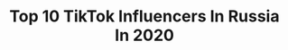---
title: Top 10 TikTok Influencers In Russia In 2020
description: >-
  Find top TikTok influencers in Russia in 2020. Most popular hashtags: # #stalker #flexible #tiktokindia.
platform: TikTok
profiles:
  - username: "jasmin33rus"
    fullname: >-
      Jasmin33
    location: "Russia"
    followers: 3514
    engagement: 5569
    commentsToLikes: 0.291762
    id: ck8qlrgypmxnn0j78cavkxaqh
    verified: false
    hashtags: ""
  - username: "95_askab_95"
    fullname: >-
      🙈❤️askhab❤️🙈
    location: "Russia"
    followers: 3989
    engagement: 3713
    commentsToLikes: 0.144222
    id: ckal872l0idj40i78tu87rh8x
    verified: false
    hashtags: "#longlavejahseh, #lilpeep, #uoker, #flexible"
  - username: "www.tiktik45sofia4"
    fullname: >-
      🍑ТА САМАЯ 🍑
    location: "Russia"
    followers: 2816
    engagement: 3467
    commentsToLikes: 0.148922
    id: cka6o4g8be1qv0i78fxyajxsg
    verified: false
    hashtags: ""
  - username: "neverdone_"
    fullname: >-
      Mayzeken
    location: "Russia"
    followers: 5853
    engagement: 3459
    commentsToLikes: 0.083193
    id: ck9nr1wq56k460j78rkfnkklu
    verified: false
    hashtags: ""
  - username: "r_merder_m"
    fullname: >-
      NONAME
    location: "Russia"
    followers: 5538
    engagement: 2929
    commentsToLikes: 0.065054
    id: cka8e791jw5id0i78c73z186x
    verified: false
    hashtags: "#murder, #hellfamile, #hillfamile"
  - username: "vix_666"
    fullname: >-
      •©Prorok(^^)•
    location: "Russia"
    followers: 3265
    engagement: 2834
    commentsToLikes: 0.074197
    id: cka8hvv8ccrox0i78lmunbrxg
    verified: false
    hashtags: "#25"
  - username: "j_a_d_u_a"
    fullname: >-
      Алёна ❤️
    location: "Russia"
    followers: 12249
    engagement: 2823
    commentsToLikes: 0.058815
    id: cka7r97ole1p00i788sx7xash
    verified: false
    hashtags: "#evolutionteam, #3rk"
  - username: "diana2608f"
    fullname: >-
      ꧁༒♡𝒟𝒾𝒶𝓃𝒶♡༒꧂
    location: "Russia"
    followers: 3955
    engagement: 2782
    commentsToLikes: 0.151930
    id: ckad3roowm21o0i7867urfj63
    verified: false
    hashtags: ""
  - username: "stalker_angel"
    fullname: >-
      Здрасьте Я STALKER
    location: "Russia"
    followers: 2833
    engagement: 2780
    commentsToLikes: 0.104606
    id: cka8h9uyoa0zt0i78d4jyueb6
    verified: false
    hashtags: "#stalker, #pov"
  - username: "iamkitsu"
    fullname: >-
      Чуя
    location: "Russia"
    followers: 3085
    engagement: 2730
    commentsToLikes: 0.130786
    id: cka842o7orsl50i78xkawwuvy
    verified: false
    hashtags: "#yellow"
---